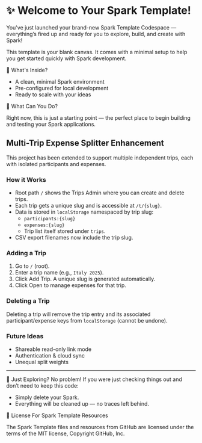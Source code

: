 # ✨ Welcome to Your Spark Template!
You've just launched your brand-new Spark Template Codespace — everything’s fired up and ready for you to explore, build, and create with Spark!

This template is your blank canvas. It comes with a minimal setup to help you get started quickly with Spark development.

🚀 What's Inside?
- A clean, minimal Spark environment
- Pre-configured for local development
- Ready to scale with your ideas
  
🧠 What Can You Do?

Right now, this is just a starting point — the perfect place to begin building and testing your Spark applications.

## Multi-Trip Expense Splitter Enhancement

This project has been extended to support multiple independent trips, each with isolated participants and expenses.

### How it Works

- Root path `/` shows the Trips Admin where you can create and delete trips.
- Each trip gets a unique slug and is accessible at `/t/{slug}`.
- Data is stored in `localStorage` namespaced by trip slug:
	- `participants:{slug}`
	- `expenses:{slug}`
	- Trip list itself stored under `trips`.
- CSV export filenames now include the trip slug.

### Adding a Trip
1. Go to `/` (root).
2. Enter a trip name (e.g., `Italy 2025`).
3. Click Add Trip. A unique slug is generated automatically.
4. Click Open to manage expenses for that trip.

### Deleting a Trip
Deleting a trip will remove the trip entry and its associated participant/expense keys from `localStorage` (cannot be undone).

### Future Ideas
- Shareable read-only link mode
- Authentication & cloud sync
- Unequal split weights

---

🧹 Just Exploring?
No problem! If you were just checking things out and don’t need to keep this code:

- Simply delete your Spark.
- Everything will be cleaned up — no traces left behind.

📄 License For Spark Template Resources 

The Spark Template files and resources from GitHub are licensed under the terms of the MIT license, Copyright GitHub, Inc.
